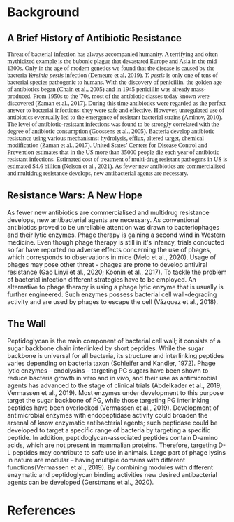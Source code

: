 # **Background**

## A Brief History of Antibiotic Resistance

<span style="font-family:Rockwell">Threat of bacterial infection has always accompanied humanity. A terrifying and often mythicized example is the bubonic plague that devastated Europe and Asia in the mid 1300s. Only in the age of modern genetics we found that the disease is caused by the bacteria *Yersinia pestis* infection (Demeure et al, 2019). *Y. pestis* is only one of tens of bacterial species pathogenic to humans. With the discovery of penicillin, the golden age of antibiotics began (Chain et al., 2005) and in 1945 penicillin was already mass-produced. From 1950s to the '70s, most of the antibiotic classes today known were discovered (Zaman et al., 2017). During this time antibiotics were regarded as the perfect answer to bacterial infections: they were safe and effective.
However, unregulated use of antibiotics eventually led to the emergence of resistant bacterial strains (Aminov, 2010). The level of antibiotic-resistant infections was found to be strongly correlated with the degree of antibiotic consumption (Goossens et al., 2005). Bacteria develop antibiotic resistance using various mechanisms: hydrolysis, efflux, altered target, chemical modification (Zaman et al., 2017). United States’ Centers for Disease Control and Prevention estimates that in the US more than 35000 people die each year of antibiotic resistant infections. Estimated cost of treatment of multi-drug resistant pathogens in US is estimated $4.6 billion (Nelson et al., 2021). 
As fewer new antibiotics are commercialised and multidrug resistance develops, new antibacterial agents are necessary.</span>

## Resistance Wars: A New Hope

As fewer new antibiotics are commercialised and multidrug resistance develops, new antibacterial agents are necessary. As conventional antibiotics proved to be unreliable attention was drawn to bacteriophages and their lytic enzymes. Phage therapy is gaining a second wind in Western medicine. Even though phage therapy is still in it's infancy, trials conducted so far have reported no adverse effects concerning the use of phages, which corresponds to observations in mice (Melo et al., 2020). Usage of phages may pose other threat - phages are prone to develop antiviral resistance (Gao Linyi et al., 2020; Koonin et al., 2017). To tackle the problem of bacterial infection different strategies have to be employed. An alternative to phage therapy is using a phage lytic enzyme that is usually is further engineered. Such enzymes possess bacterial cell wall-degrading activity and are used by phages to escape the cell (Vázquez et al., 2018).

## The Wall

Peptidoglycan is the main component of bacterial cell wall; it consists of a sugar backbone chain interlinked by short peptides. While the sugar backbone is universal for all bacteria, its structure and interlinking peptides varies depending on bacteria taxon (Schleifer and Kandler, 1972). Phage lytic enzymes – endolysins – targeting PG sugars have been shown to reduce bacteria growth in vitro and in vivo, and their use as antimicrobial agents has advanced to the stage of clinical trials (Abdelkader et al., 2019; Vermassen et al., 2019).  Most enzymes under development to this purpose target the sugar backbone of PG, while those targeting PG interlinking peptides have been overlooked (Vermassen et al., 2019). Development of antimicrobial enzymes with endopeptidase activity could broaden the arsenal of know enzymatic antibacterial agents; such peptidase could be developed to target a specific range of bacteria by targeting a specific peptide. In addition, peptidoglycan-associated peptides contain D-amino acids, which are not present in mammalian proteins. Therefore, targeting D-L peptides may contribute to safe use in animals. Large part of phage lysins in nature are modular – having multiple domains with different functions(Vermassen et al., 2019). By combining modules with different enzymatic and peptidoglycan binding activities new desired antibacterial agents can be developed (Gerstmans et al., 2020).

# **References**
